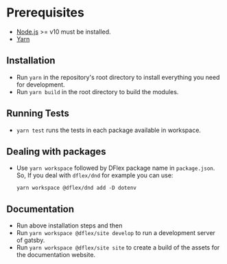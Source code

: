 # Prerequisites

- [Node.js](https://nodejs.org/en/) >= v10 must be installed.
- [Yarn](https://classic.yarnpkg.com/en/docs/install)

## Installation

- Run `yarn` in the repository's root directory to install everything you need
  for development.
- Run `yarn build` in the root directory to build the modules.

## Running Tests

- `yarn test` runs the tests in each package available in workspace.

## Dealing with packages

- Use `yarn workspace` followed by DFlex package name in `package.json`.
  So, If you deal with `dflex/dnd` for example you can use:

  `yarn workspace @dflex/dnd add -D dotenv`

## Documentation

- Run above installation steps and then
- Run `yarn workspace @dflex/site develop` to run a development server of gatsby.
- Run `yarn workspace @dflex/site site` to create a build of the assets for the
  documentation website.
